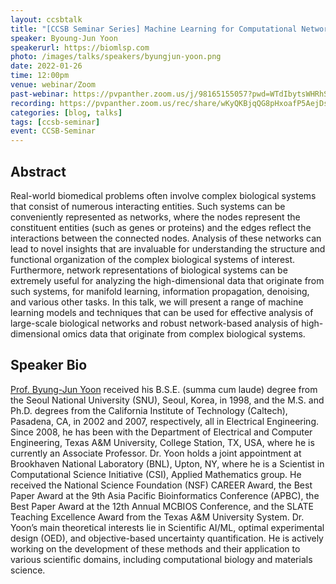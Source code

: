 ```yaml
---
layout: ccsbtalk
title: "[CCSB Seminar Series] Machine Learning for Computational Network Biology"
speaker: Byoung-Jun Yoon
speakerurl: https://biomlsp.com
photo: /images/talks/speakers/byungjun-yoon.png
date: 2022-01-26
time: 12:00pm
venue: webinar/Zoom
past-webinar: https://pvpanther.zoom.us/j/98165155057?pwd=WTdIbytsWHRhSFpXVXM1T1R1YkpPUT09
recording: https://pvpanther.zoom.us/rec/share/wKyQKBjqQG8pHxoafP5AejDsh-OiXZUq2UIOayZA0L2iZ90JT4PDWOJuL8JKMg.iacfOGPR7OiOptbr
categories: [blog, talks]
tags: [ccsb-seminar]
event: CCSB-Seminar
---
```



## Abstract

Real-world biomedical problems often involve complex biological systems that consist of numerous interacting entities. Such systems can be conveniently represented as networks, where the nodes represent the constituent entities (such as genes or proteins) and the edges reflect the interactions between the connected nodes. Analysis of these networks can lead to novel insights that are invaluable for understanding the structure and functional organization of the complex biological systems of interest. Furthermore, network representations of biological systems can be extremely useful for analyzing the high-dimensional data that originate from such systems, for manifold learning, information propagation, denoising, and various other tasks. In this talk, we will present a range of machine learning models and techniques that can be used for effective analysis of large-scale biological networks and robust network-based analysis of high-dimensional omics data that originate from complex biological systems.


## Speaker Bio

[Prof. Byung-Jun Yoon](https://biomlsp.com) received his B.S.E. (summa cum laude) degree from the Seoul National University (SNU), Seoul, Korea, in 1998, and the M.S. and Ph.D. degrees from the California Institute of Technology (Caltech), Pasadena, CA, in 2002 and 2007, respectively, all in Electrical Engineering. Since 2008, he has been with the Department of Electrical and Computer Engineering, Texas A&M University, College Station, TX, USA, where he is currently an Associate Professor. Dr. Yoon holds a joint appointment at Brookhaven National Laboratory (BNL), Upton, NY, where he is a Scientist in Computational Science Initiative (CSI), Applied Mathematics group. He received the National Science Foundation (NSF) CAREER Award, the Best Paper Award at the 9th Asia Pacific Bioinformatics Conference (APBC), the Best Paper Award at the 12th Annual MCBIOS Conference, and the SLATE Teaching Excellence Award from the Texas A&M University System. Dr. Yoon’s main theoretical interests lie in Scientific AI/ML, optimal experimental design (OED), and objective-based uncertainty quantification. He is actively working on the development of these methods and their application to various scientific domains, including computational biology and materials science.



